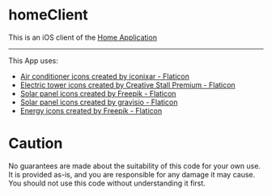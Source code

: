 # homeClient
This is an iOS client of the [Home Application](https://github.com/mfis/Home)

---

This App uses:

- [Air conditioner icons created by iconixar - Flaticon](https://www.flaticon.com/free-icons/air-conditioner)
- [Electric tower icons created by Creative Stall Premium - Flaticon](https://www.flaticon.com/free-icons/electric-tower)
- [Solar panel icons created by Freepik - Flaticon](https://www.flaticon.com/free-icons/solar-panel)
- [Solar panel icons created by gravisio - Flaticon](https://www.flaticon.com/free-icons/solar-panel)
- [Energy icons created by Freepik - Flaticon](https://www.flaticon.com/free-icons/energy)

# Caution
No guarantees are made about the suitability of this code for your own use. It is provided as-is, and you are responsible for any damage it may cause. You should not use this code without understanding it first.
